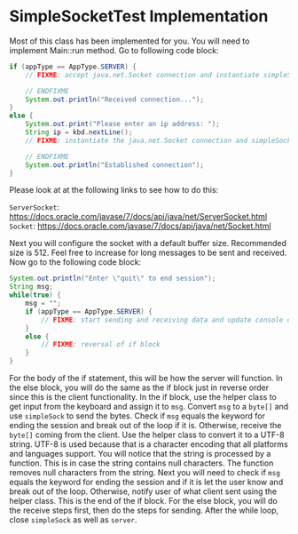 # SimpleSocketTest Implementation

Most of this class has been implemented for you. You will need to implement Main::run method. Go to following code block:

```java
if (appType == AppType.SERVER) {
    // FIXME: accept java.net.Socket connection and instantiate simpleSock

    // ENDFIXME
    System.out.println("Received connection...");
}
else {
    System.out.print("Please enter an ip address: ");
    String ip = kbd.nextLine();
    // FIXME: instantiate the java.net.Socket connection and simpleSock

    // ENDFIXME
    System.out.println("Established connection");
}
```

Please look at at the following links to see how to do this:

`ServerSocket`: https://docs.oracle.com/javase/7/docs/api/java/net/ServerSocket.html
`Socket`: https://docs.oracle.com/javase/7/docs/api/java/net/Socket.html 

Next you will configure the socket with a default buffer size. Recommended size is 512. Feel free to increase for long messages to be sent and received. Now go to the following code block:

```java
System.out.println("Enter \"quit\" to end session");
String msg;
while(true) {
    msg = "";
    if (appType == AppType.SERVER) {
        // FIXME: start sending and receiving data and update console output
    }
    else {
        // FIXME: reversal of if block
    }
}
```

For the body of the if statement, this will be how the server will function. In the else block, you will do the same as the if block just in reverse order since this is the client functionality. In the if block, use the helper class to get input from the keyboard and assign it to `msg`. Convert `msg` to a `byte[]` and use `simpleSock` to send the bytes. Check if `msg` equals the keyword for ending the session and break out of the loop if it is. Otherwise, receive the `byte[]` coming from the client. Use the helper class to convert it to a UTF-8 string. UTF-8 is used because that is a character encoding that all platforms and languages support. You will notice that the string is processed by a function. This is in case the string contains null characters. The function removes null characters from the string. Next you will need to check if `msg` equals the keyword for ending the session and if it is let the user know and break out of the loop. Otherwise, notify user of what client sent using the helper class. This is the end of the if block. For the else block, you will do the receive steps first, then do the steps for sending. After the while loop, close `simpleSock` as well as `server`.
